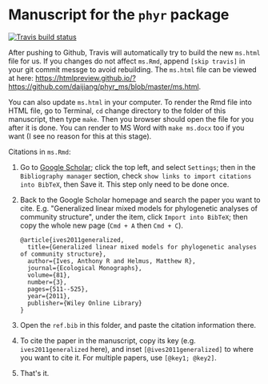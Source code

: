 # Manuscript for the `phyr` package

[![Travis build status](https://travis-ci.org/daijiang/phyr_ms.svg?branch=master)](https://travis-ci.org/daijiang/phyr_ms)

After pushing to Github, Travis will automatically try to build the new `ms.html` file for us. If you changes do not affect `ms.Rmd`, append `[skip travis]` in your git commit messge to avoid rebuilding. The `ms.html` file can be viewed at here: <https://htmlpreview.github.io/?https://github.com/daijiang/phyr_ms/blob/master/ms.html>.

You can also update `ms.html` in your computer. To render the Rmd file into HTML file, go to Terminal, `cd` change directory to the folder of this manuscript, then type `make`. Then you browser should open the file for you after it is done. You can render to MS Word with `make ms.docx` too if you want (I see no reason for this at this stage).

Citations in `ms.Rmd`:

1. Go to [Google Scholar](https://scholar.google.com); click the top left, and select `Settings`; then in the `Bibliography manager` section, check `show links to import citations into BibTeX`, then Save it. This step only need to be done once.
2. Back to the Google Scholar homepage and search the paper you want to cite. E.g. "Generalized linear mixed models for phylogenetic analyses of community structure", under the item, click `Import into BibTeX`; then copy the whole new page (`Cmd + A` then `Cmd + C`).

    ```
    @article{ives2011generalized,
      title={Generalized linear mixed models for phylogenetic analyses of community structure},
      author={Ives, Anthony R and Helmus, Matthew R},
      journal={Ecological Monographs},
      volume={81},
      number={3},
      pages={511--525},
      year={2011},
      publisher={Wiley Online Library}
    }
    ```

3. Open the `ref.bib` in this folder, and paste the citation information there.
4. To cite the paper in the manuscript, copy its key (e.g. `ives2011generalized` here), and inset `[@ives2011generalized]` to where you want to cite it. For multiple papers, use `[@key1; @key2]`.
5. That's it.

